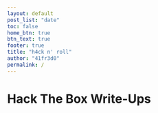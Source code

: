 ```yaml
---
layout: default
post_list: "date"
toc: false
home_btn: true
btn_text: true
footer: true
title: "h4ck n' roll"
author: "41fr3d0"
permalink: /
---
```


# Hack The Box Write-Ups


